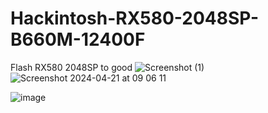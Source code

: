 # Hackintosh-RX580-2048SP-B660M-12400F
Flash RX580 2048SP to good
![Screenshot (1)](https://github.com/sonvirgo/Hackintosh-RX580-2048SP-B660M-12400F/assets/10823037/c7a4c9e8-05a6-42cb-aa2a-781a3c0b5f10)
![Screenshot 2024-04-21 at 09 06 11](https://github.com/sonvirgo/Hackintosh-RX580-2048SP-B660M-12400F/assets/10823037/491a9859-b5cb-4e71-8b4e-e9292a331e17)

![image](https://github.com/sonvirgo/Hackintosh-RX580-2048SP-B660M-12400F/assets/10823037/7ccda13c-e6d0-479a-9b32-df70c5bcaa7c)
